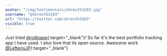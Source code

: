 ```yaml
---
avatar: "/img/testimonials/shresth3103.jpg"
username: "@shresth3103"
url: "https://twitter.com/shresth3103"
visible: true
---
```


Just tried [@rotkiapp](https://twitter.com/rotkiapp){:target="_blank"}! So far it's the best portfolio tracking app I have used. I also love that its open source. Awesome work [@LefterisJP](https://twitter.com/LefterisJP){:target="_blank"}

